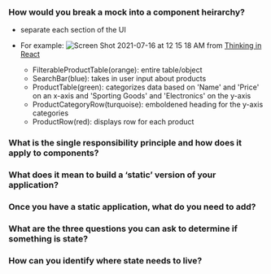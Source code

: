 ### How would you break a mock into a component heirarchy?
- separate each section of the UI
- For example: 
![Screen Shot 2021-07-16 at 12 15 18 AM](https://user-images.githubusercontent.com/53208269/125907740-5a6aad73-3fb5-4c8a-b8c4-7ae357927758.png)
from [Thinking in React](https://reactjs.org/docs/thinking-in-react.html)

  - FilterableProductTable(orange): entire table/object
  - SearchBar(blue): takes in user input about products
  - ProductTable(green): categorizes data based on 'Name' and 'Price' on an x-axis and 'Sporting Goods' and 'Electronics' on the y-axis
  - ProductCategoryRow(turquoise): emboldened heading for the y-axis categories
  - ProductRow(red): displays row for each product

### What is the single responsibility principle and how does it apply to components?

### What does it mean to build a ‘static’ version of your application?

### Once you have a static application, what do you need to add?

### What are the three questions you can ask to determine if something is state?

### How can you identify where state needs to live?
